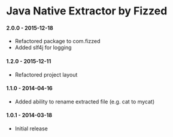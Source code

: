 Java Native Extractor by Fizzed
===============================

#### 2.0.0 - 2015-12-18
 - Refactored package to com.fizzed
 - Added slf4j for logging

#### 1.2.0 - 2015-12-11
 - Refactored project layout

#### 1.1.0 - 2014-04-16
 - Added ability to rename extracted file (e.g. cat to mycat)

#### 1.0.1 - 2014-03-18
 - Initial release
